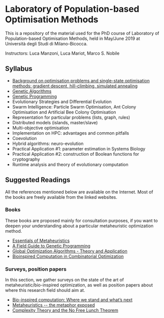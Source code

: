 # Laboratory of Population-based Optimisation Methods

This is a repository of the material used for the PhD course of Laboratory of Population-based Optimisation Methods, held in May/June 2019 at Università degli Studi di Milano-Bicocca.

Instructors: Luca Manzoni, Luca Mariot, Marco S. Nobile

## Syllabus

- [Background on optimisation problems and single-state optimisation methods: gradient descent, hill-climbing, simulated annealing](https://github.com/rymoah/population-based-opt/tree/master/lecture_1_intro)
- [Genetic Algorithms](https://github.com/rymoah/population-based-opt/tree/master/lecture_2_ga)
- [Genetic Programming](https://github.com/rymoah/population-based-opt/tree/master/lecture_3_gp)
- Evolutionary Strategies and Differential Evolution
- Swarm Intelligence: Particle Swarm Optimisation, Ant Colony Optimisation and Artificial Bee Colony Optimisation
- Representation for particular problems (lists, graph, rules)
- Distributed models (islands, master/slave)
- Multi-objective optimisation
- Implementation on HPC: advantages and common pitfalls
- Coevolution
- Hybrid algorithms: neuro-evolution
- Practical Application #1: parameter estimation in Systems Biology
- Practical Application #2: construction of Boolean functions for cryptography
- Runtime analysis and theory of evolutionary computation


## Suggested Readings

All the references mentioned below are available on the Internet. Most of the books are freely available from the linked websites.

### Books

These books are proposed mainly for consultation purposes, if you want to deepen your understanding about a particular metaheuristic optimization method.

- [Essentials of Metaheuristics](https://cs.gmu.edu/~sean/book/metaheuristics/)
- [A Field Guide to Genetic Programming](http://www.gp-field-guide.org.uk)
- [Global Optimization Algorithms - Theory and Application](http://www.it-weise.de/projects/bookNew.pdf)
- [Bioinspired Computation in Combinatorial Optimization](http://www.bioinspiredcomputation.com/self-archived-bookNeumannWitt.pdf)

### Surveys, position papers

In this section, we gather surveys on the state of the art of metaheuristic/bio-inspired optimization, as well as position papers about where this research field should aim at.

- [Bio-inspired computation: Where we stand and what’s next](https://www.sciencedirect.com/science/article/pii/S2210650218310277)
- [Metaheuristics -- the metaphor exposed](https://www.cs.ubc.ca/~hutter/EARG.shtml/stack/2013_Sorensen_MetaheuristicsTheMetaphorExposed.pdf)
- [Complexity Theory and the No Free Lunch Theorem](http://www.cs.colostate.edu/~genitor/2005/WhitleyCh10.pdf)
